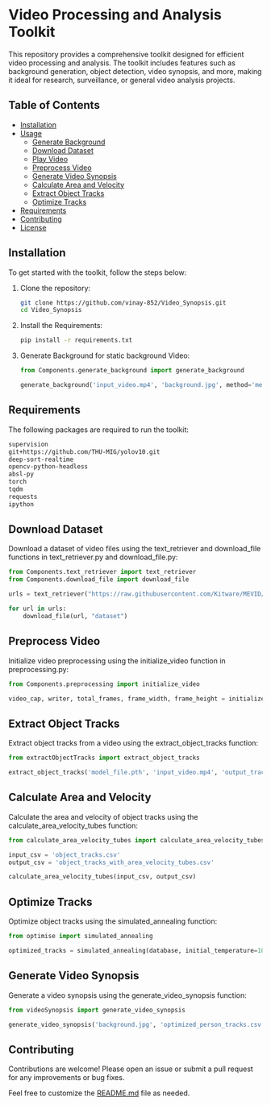 # Video Processing and Analysis Toolkit

This repository provides a comprehensive toolkit designed for efficient video processing and analysis. The toolkit includes features such as background generation, object detection, video synopsis, and more, making it ideal for research, surveillance, or general video analysis projects.

## Table of Contents

- [Installation](#installation)
- [Usage](#usage)
  - [Generate Background](#generate-background)
  - [Download Dataset](#download-dataset)
  - [Play Video](#play-video)
  - [Preprocess Video](#preprocess-video)
  - [Generate Video Synopsis](#generate-video-synopsis)
  - [Calculate Area and Velocity](#calculate-area-and-velocity)
  - [Extract Object Tracks](#extract-object-tracks)
  - [Optimize Tracks](#optimize-tracks)
- [Requirements](#requirements)
- [Contributing](#contributing)
- [License](#license)

## Installation

To get started with the toolkit, follow the steps below:

1. Clone the repository:
   ```bash
   git clone https://github.com/vinay-852/Video_Synopsis.git
   cd Video_Synopsis
   ```

2. Install the Requirements:
    ```bash
    pip install -r requirements.txt
    ```
3. Generate Background for static background Video:
    ```python
    from Components.generate_background import generate_background

    generate_background('input_video.mp4', 'background.jpg', method='median', num_frames=30)
    ```

## Requirements

The following packages are required to run the toolkit:

```markdown
supervision
git+https://github.com/THU-MIG/yolov10.git
deep-sort-realtime
opencv-python-headless
absl-py
torch
tqdm
requests
ipython
```

## Download Dataset

Download a dataset of video files using the text_retriever and download_file functions in text_retriever.py and download_file.py:

```python
from Components.text_retriever import text_retriever
from Components.download_file import download_file

urls = text_retriever("https://raw.githubusercontent.com/Kitware/MEVID/refs/heads/main/mevid-v1-video-URLS.txt")

for url in urls:
    download_file(url, "dataset")
```

## Preprocess Video

Initialize video preprocessing using the initialize_video function in preprocessing.py:

```python
from Components.preprocessing import initialize_video

video_cap, writer, total_frames, frame_width, frame_height = initialize_video('input_video.mp4', 'output_video.mp4')
```

## Extract Object Tracks

Extract object tracks from a video using the extract_object_tracks function:

```python
from extractObjectTracks import extract_object_tracks

extract_object_tracks('model_file.pth', 'input_video.mp4', 'output_tracks.csv', conf_threshold=0.5, threshold=0.3)
```

## Calculate Area and Velocity

Calculate the area and velocity of object tracks using the calculate_area_velocity_tubes function:

```python
from calculate_area_velocity_tubes import calculate_area_velocity_tubes

input_csv = 'object_tracks.csv'
output_csv = 'object_tracks_with_area_velocity_tubes.csv'

calculate_area_velocity_tubes(input_csv, output_csv)
```

## Optimize Tracks

Optimize object tracks using the simulated_annealing function:

```python
from optimise import simulated_annealing

optimized_tracks = simulated_annealing(database, initial_temperature=1000, cooling_rate=0.995, mutation_rate=0.1, max_generations=100)
```

## Generate Video Synopsis

Generate a video synopsis using the generate_video_synopsis function:

```python
from videoSynopsis import generate_video_synopsis

generate_video_synopsis('background.jpg', 'optimized_person_tracks.csv', 'crops_dir', 'synopsis_frames', video_output='synopsis_video.mp4', fps=30, max_objects_per_frame=4)
```

## Contributing
Contributions are welcome! Please open an issue or submit a pull request for any improvements or bug fixes.

Feel free to customize the [README.md](README.md) file as needed.